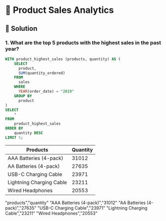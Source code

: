 # 🛒 Product Sales Analytics

## 📌 Solution

### 1. What are the top 5 products with the highest sales in the past year?

```sql
WITH product_highest_sales (products, quantity) AS (
    SELECT
      product,
      SUM(quantity_ordered)
    FROM
      sales
    WHERE
      YEAR(order_date) = "2019"
    GROUP BY
      product
)
SELECT
	*
FROM
	product_highest_sales
ORDER BY
	quantity DESC
LIMIT 5;

```

| Products                 | Quantity |
| ------------------------ | -------- |
| AAA Batteries (4-pack)   | 31012    |
| AA Batteries (4-pack)    | 27635    |
| USB-C Charging Cable     | 23971    |
| Lightning Charging Cable | 23211    |
| Wired Headphones         | 20553    |

"products","quantity"
"AAA Batteries (4-pack)","31012"
"AA Batteries (4-pack)","27635"
"USB-C Charging Cable","23971"
"Lightning Charging Cable","23211"
"Wired Headphones","20553"
